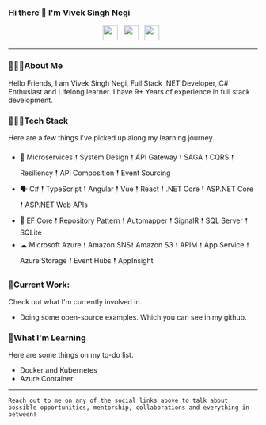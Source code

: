 ### Hi there 👋 I'm Vivek Singh Negi

<p align='center'>
<a href="mailto:viveksinghnegi7@gmail.com"><img height="30" src="https://raw.githubusercontent.com/iansmathew/iansmathew/master/assets/icon_email.png"></a>&nbsp;&nbsp;
<a href="https://www.linkedin.com/in/007v/"><img height="30" src="https://raw.githubusercontent.com/iansmathew/iansmathew/master/assets/icon_linkedin.png"></a>&nbsp;&nbsp;
<a href="https://twitter.com/viveksinghnegi7"><img height="30" src="https://raw.githubusercontent.com/iansmathew/iansmathew/master/assets/icon_twitter.png"></a>&nbsp;&nbsp;
</p>

---

### 🙋🏽‍♂️About Me

<p>Hello Friends, I am Vivek Singh Negi, Full Stack .NET Developer, C# Enthusiast and Lifelong learner. I have 9+ Years of experience in full stack development.  </p>

### 👨🏽‍💻Tech Stack

<p>
Here are a few things I've picked up along my learning journey.
</p>

- 👾 Microservices 𒑰 System Design 𒑰 API Gateway 𒑰 SAGA 𒑰 CQRS 𒑰 Resiliency 𒑰 API Composition 𒑰 Event Sourcing
- 🗣 C# 𒑰 TypeScript 𒑰 Angular 𒑰 Vue 𒑰 React 𒑰 .NET Core 𒑰 ASP.NET Core 𒑰 ASP.NET Web APIs
- 🎒 EF Core 𒑰 Repository Pattern 𒑰 Automapper 𒑰 SignalR 𒑰 SQL Server 𒑰 SQLite 
- ☁ Microsoft Azure 𒑰 Amazon SNS𒑰 Amazon S3 𒑰 APIM 𒑰 App Service 𒑰 Azure Storage 𒑰 Event Hubs 𒑰 AppInsight


### 🚧Current Work:

<p>
Check out what I'm currently involved in.

- Doing some open-source examples. Which you can see in my github.

</p>

### 🌱What I'm Learning

Here are some things on my to-do list.

- Docker and Kubernetes
- Azure Container

---

`Reach out to me on any of the social links above to talk about possible opportunities, mentorship, collaborations and everything in between!`


